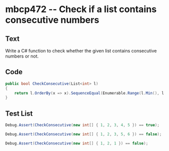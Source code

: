 # mbcp472 -- Check if a list contains consecutive numbers

## Text

Write a C# function to check whether the given list contains consecutive numbers or not.

## Code

```csharp
public bool CheckConsecutive(List<int> l) 
{ 
    return l.OrderBy(x => x).SequenceEqual(Enumerable.Range(l.Min(), l.Max() - l.Min() + 1)); 
}
```

## Test List

```csharp
Debug.Assert(CheckConsecutive(new int[] { 1, 2, 3, 4, 5 }) == true);
```

```csharp
Debug.Assert(CheckConsecutive(new int[] { 1, 2, 3, 5, 6 }) == false);
```

```csharp
Debug.Assert(CheckConsecutive(new int[] { 1, 2, 1 }) == false);
```
